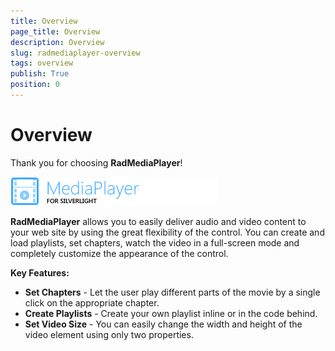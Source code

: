 ```yaml
---
title: Overview
page_title: Overview
description: Overview
slug: radmediaplayer-overview
tags: overview
publish: True
position: 0
---
```


# Overview

Thank you for choosing __RadMediaPlayer__!

![RadMediaPlayer](images/mediaplayer_sl_icon.png)

__RadMediaPlayer__ allows you to easily deliver audio and video content to your web site by using the great flexibility of the control. You can create and load playlists, set chapters, watch the video in a full-screen mode and completely customize the appearance of the control.

__Key Features:__

* __Set Chapters__ - Let the user play different parts of the movie by a single click on the appropriate chapter.
* __Create Playlists__ - Create your own playlist inline or in the code behind.
* __Set Video Size__ - You can easily change the width and height of the video element using only two properties.